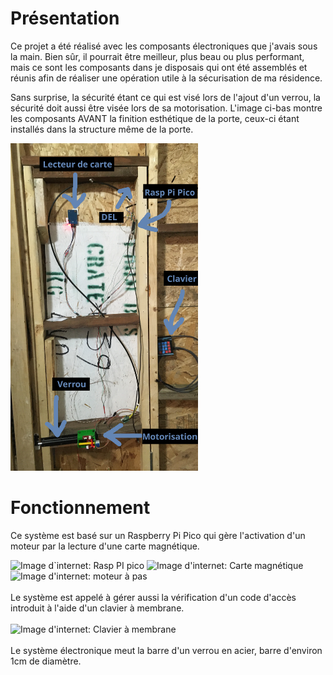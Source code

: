 # Présentation

Ce projet a été réalisé avec les composants électroniques que j'avais sous la main.  Bien sûr, il pourrait être meilleur, plus beau ou plus performant, mais ce sont les composants dans je disposais qui ont été assemblés et réunis afin de réaliser une opération utile à la sécurisation de ma résidence.

Sans surprise, la sécurité étant ce qui est visé lors de l'ajout d'un verrou, la sécurité doit aussi être visée lors de sa motorisation.  L'image ci-bas montre les composants AVANT la finition esthétique de la porte, ceux-ci étant installés dans la structure même de la porte.
<br clear="all">

<img src="https://github.com/Patriboom/VerrouillagePorte/blob/main/images/EnsemblePorte_Details.jpg" alt="Avant finition de la porte" width="300" />
<br clear="all">

# Fonctionnement
Ce système est basé sur un Raspberry Pi Pico qui gère l'activation d'un moteur par la lecture d'une carte magnétique.

<img src="https://www.electronics-lab.com/wp-content/uploads/2021/01/Hands_On_with_the_RP2040_and_Pico_the_First_In_House_Silicon_and_Microcontroller_From_Raspberry_Pi_Hackster_io.jpg " height="300" alt="Image d`internet: Rasp PI pico" /> 

<img src="https://external-content.duckduckgo.com/iu/?u=https%3A%2F%2Ftse1.mm.bing.net%2Fth%3Fid%3DOIP.Z8VwK4ozSmAyzHd_4jV9HgHaHa%26pid%3DApi&f=1&ipt=95ebf6e0bbe265e8812947de3e8391b4048b1301b2ddf30e26ec032f864f3014&ipo=images" height="300" alt="Image d'internet: Carte magnétique" />

<img src="https://www.fatalerrors.org/images/blog/1c6c31c44eaa0ae484c33991acc1eb0c.jpg" height="300" alt="Image d'internet: moteur à pas" />
<br clear="all">
<br clear="all">
Le système est appelé à gérer aussi la vérification d'un code d'accès introduit à l'aide d'un clavier à membrane.
<br clear="all"><br />
<img src="https://boutique.semageek.com/1307-thickbox_default/clavier-membrane-souple-3x4.jpg" width="300" alt="Image d'internet: Clavier à membrane" />
<br clear="all"><br clear="all">
Le système électronique meut la barre d'un verrou en acier, barre d'environ 1cm de diamètre.
